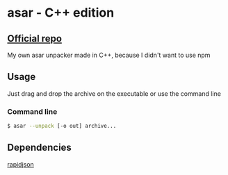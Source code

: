 # asar - C++ edition
## [Official repo](https://github.com/electron/asar)
My own asar unpacker made in C++, because I didn't want to use npm
## Usage

Just drag and drop the archive on the executable or use the command line

### Command line
```bash
$ asar --unpack [-o out] archive...
```

## Dependencies
[rapidjson](https://github.com/Tencent/rapidjson)